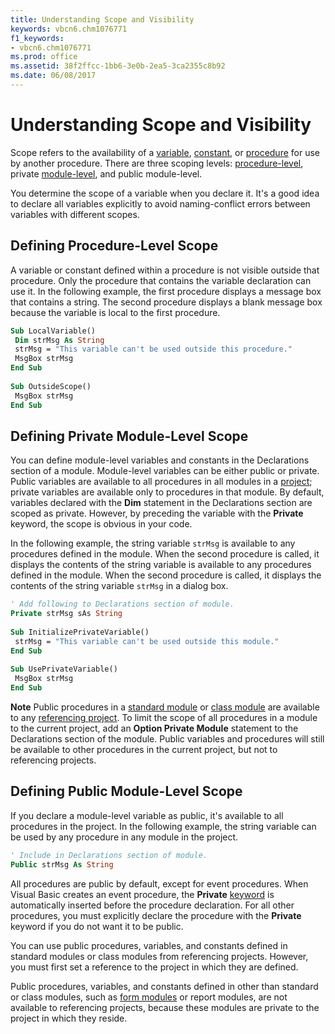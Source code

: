```yaml
---
title: Understanding Scope and Visibility
keywords: vbcn6.chm1076771
f1_keywords:
- vbcn6.chm1076771
ms.prod: office
ms.assetid: 38f2ffcc-1bb6-3e0b-2ea5-3ca2355c8b92
ms.date: 06/08/2017
---
```



# Understanding Scope and Visibility

Scope refers to the availability of a [variable](vbe-glossary.md), [constant](vbe-glossary.md), or [procedure](vbe-glossary.md) for use by another procedure. There are three scoping levels: [procedure-level](vbe-glossary.md), private  [module-level](vbe-glossary.md), and public module-level.

You determine the scope of a variable when you declare it. It's a good idea to declare all variables explicitly to avoid naming-conflict errors between variables with different scopes.

## Defining Procedure-Level Scope

A variable or constant defined within a procedure is not visible outside that procedure. Only the procedure that contains the variable declaration can use it. In the following example, the first procedure displays a message box that contains a string. The second procedure displays a blank message box because the variable is local to the first procedure.


```vb
Sub LocalVariable() 
 Dim strMsg As String 
 strMsg = "This variable can't be used outside this procedure." 
 MsgBox strMsg 
End Sub 
 
Sub OutsideScope() 
 MsgBox strMsg 
End Sub
```


## Defining Private Module-Level Scope

You can define module-level variables and constants in the Declarations section of a module. Module-level variables can be either public or private. Public variables are available to all procedures in all modules in a  [project](vbe-glossary.md); private variables are available only to procedures in that module. By default, variables declared with the  **Dim** statement in the Declarations section are scoped as private. However, by preceding the variable with the **Private** keyword, the scope is obvious in your code.

In the following example, the string variable  `strMsg` is available to any procedures defined in the module. When the second procedure is called, it displays the contents of the string variable is available to any procedures defined in the module. When the second procedure is called, it displays the contents of the string variable `strMsg` in a dialog box.




```vb
' Add following to Declarations section of module. 
Private strMsg sAs String 
 
Sub InitializePrivateVariable() 
 strMsg = "This variable can't be used outside this module." 
End Sub 
 
Sub UsePrivateVariable() 
 MsgBox strMsg 
End Sub
```


 **Note**  Public procedures in a [standard module](vbe-glossary.md) or [class module](vbe-glossary.md) are available to any [referencing project](vbe-glossary.md). To limit the scope of all procedures in a module to the current project, add an  **Option Private Module** statement to the Declarations section of the module. Public variables and procedures will still be available to other procedures in the current project, but not to referencing projects.


## Defining Public Module-Level Scope

If you declare a module-level variable as public, it's available to all procedures in the project. In the following example, the string variable can be used by any procedure in any module in the project.


```vb
' Include in Declarations section of module. 
Public strMsg As String 

```

All procedures are public by default, except for event procedures. When Visual Basic creates an event procedure, the  **Private** [keyword](vbe-glossary.md) is automatically inserted before the procedure declaration. For all other procedures, you must explicitly declare the procedure with the **Private** keyword if you do not want it to be public.

You can use public procedures, variables, and constants defined in standard modules or class modules from referencing projects. However, you must first set a reference to the project in which they are defined.

Public procedures, variables, and constants defined in other than standard or class modules, such as [form modules](vbe-glossary.md) or report modules, are not available to referencing projects, because these modules are private to the project in which they reside.


